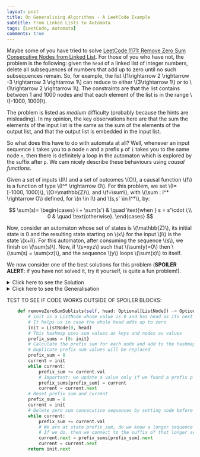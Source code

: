 ```yaml
---
layout: post
title: On Generalising Algorithms - A LeetCode Example
subtitle: From Linked Lists to Automata
tags: [LeetCode, Automata]
comments: true
---
```

Maybe some of you have tried to solve [LeetCode 1171: Remove Zero Sum Consecutive Nodes from Linked List](https://leetcode.com/problems/remove-zero-sum-consecutive-nodes-from-linked-list/). For those of you who have not, the problem is the following: given the `head` of a linked list of integer numbers, delete all subsequences of numbers that add up to zero until no such subsequences remain. So, for example, the list 
\\[1\rightarrow 2 \rightarrow -3 \rightarrow 3 \rightarrow 1\\] can reduce to either \\(3\rightarrow 1\\) or to \\(1\rightarrow 2 \rightarrow 1\\). The constraints are that the list contains between 1 and 1000 nodes and that each element of the list is in the range \\([-1000, 1000]\\).

The problem is listed as *medium* difficulty (probably because the hints are misleading). In my opinion, the key observations here are that the sum the elements of the input list is the same as the sum of the elements of the output list, and that the output list is embedded in the input list. 

So what does this have to do with automata at all? Well, whenever an input sequence `i` takes you to a node `n` and a prefix `p` of `i` takes you to the same node `n`, then there is definitely a loop in the automaton which is explored by  the suffix after `p`. We cam nicely describe these behaviours using *causal functions*. 

Given a set of inputs \\(I\\) and a set of outcomes \\(O\\), a causal function \\(f\\) is a function of type \\(I^* \rightarrow O\\). For this problem, we set \\(I=[-1000, 1000]\\), \\(O=\mathbb{Z}\\), and \\(f=\sum\\), with \\(\sum : I^* \rightarrow O\\) defined, for \\(n \in I\\) and \\(s,s' \in I^*\\), by: 

$$
\sum(s)=
\begin{cases}
i + \sum(s') & \quad \text{when } s = s'\cdot i;\\ 
0 & \quad \text{otherwise}.
\end{cases}
$$

Now, consider an automaton whose set of states is \\(\mathbb{Z}\\), its initial state is 0 and the resulting state starting on \\(x\\) for the input \\(i\\) is the state \\(x+i\\). For this automaton, after consuming the sequence \\(s\\), we finish on \\(\sum(s)\\). Now,  if \\(s=xyz\\) such that \\(\sum(y)=0\\) then \\(\sum(s) = \sum(xz)\\), and the sequence \\(y\\) loops \\(\sum(x)\\) to itself. 

We now consider one of the best solutions for this problem (**SPOILER ALERT**: if you have not solved it, try it yourself, is quite a fun problem!).
<details>
  <summary>Click here to see the Solution</summary>
test

```python
    def removeZeroSumSublists(self, head: Optional[ListNode]) -> Optional[ListNode]:
        # init is a ListNode whose value is 0 and has head as its next element. 
        # It helps us in case the whole head adds up to zero
        init = ListNode(0, head) 
        # This hashmap uses sum values as keys and nodes as values
        prefix_sums = {0: init}
        # Calculate the prefix sum for each node and add to the hashmap
        # Duplicate prefix sum values will be replaced
        prefix_sum = 0
        current = init
        while current:
            prefix_sum += current.val
            # Important: we update a value only if we found a prefix p and a prefix pq such that sum(q)=0
            prefix_sums[prefix_sum] = current
            current = current.next
        # Reset prefix sum and current
        prefix_sum = 0
        current = init
        # Delete zero sum consecutive sequences by setting node before sequence to node after
        while current:
            prefix_sum += current.val
            # We are at state prefix_sum, do we know a longer sequence that takes us here? 
            # If we do, then we connect to the suffix of that longer sequence
            current.next = prefix_sums[prefix_sum].next
            current = current.next
        return init.next
```


</details>


<details>
  <summary>Click here to see the Generalisation</summary>


```python
    def sequenceMinimisation(self, list: Optional[ListNode]) -> Optional[ListNode]:
        prefix_key = sum([])
        # This entry helps us in case the sequence is equivalent to the empty sequence
        init = ListNode(prefix_key, list) # This is a value
        prefix = []
        current = init
        prefixes = {prefix_key: current}
        while current:
            prefix.append(current.val)
            prefix_key = sum(prefix)  
            prefixes[prefix_key] = current
            current = current.next
        # Reset prefix_key sum and current
        prefix = []
        current = init
        # Delete zero sum consecutive sequences by setting node before sequence to node after
        while current:
            prefix.append(current.val)
            prefix_key = sum(prefix)  # it is possible that prefix_key is an acc so this could be +=
            current.next = prefixes[prefix_key].next
            current = current.next
        return init.next
```


</details>

TEST TO SEE IF CODE WORKS OUTSIDE OF SPOILER BLOCKS:
```python
    def removeZeroSumSublists(self, head: Optional[ListNode]) -> Optional[ListNode]:
        # init is a ListNode whose value is 0 and has head as its next element. 
        # It helps us in case the whole head adds up to zero
        init = ListNode(0, head) 
        # This hashmap uses sum values as keys and nodes as values
        prefix_sums = {0: init}
        # Calculate the prefix sum for each node and add to the hashmap
        # Duplicate prefix sum values will be replaced
        prefix_sum = 0
        current = init
        while current:
            prefix_sum += current.val
            # Important: we update a value only if we found a prefix p and a prefix pq such that sum(q)=0
            prefix_sums[prefix_sum] = current
            current = current.next
        # Reset prefix sum and current
        prefix_sum = 0
        current = init
        # Delete zero sum consecutive sequences by setting node before sequence to node after
        while current:
            prefix_sum += current.val
            # We are at state prefix_sum, do we know a longer sequence that takes us here? 
            # If we do, then we connect to the suffix of that longer sequence
            current.next = prefix_sums[prefix_sum].next
            current = current.next
        return init.next
```





